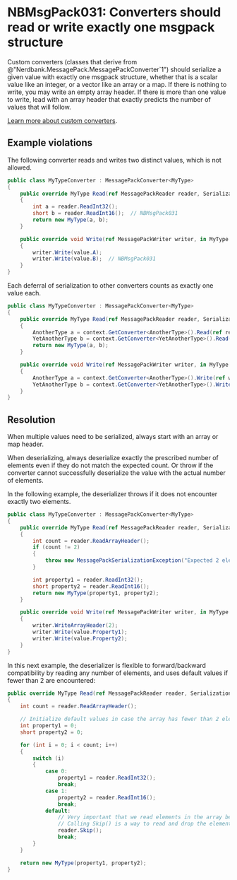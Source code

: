 # NBMsgPack031: Converters should read or write exactly one msgpack structure

Custom converters (classes that derive from @"Nerdbank.MessagePack.MessagePackConverter`1") should serialize a given value with exactly one msgpack structure, whether that is a scalar value like an integer, or a vector like an array or a map.
If there is nothing to write, you may write an empty array header.
If there is more than one value to write, lead with an array header that exactly predicts the number of values that will follow.

[Learn more about custom converters](../docs/custom-converters.md).

## Example violations

The following converter reads and writes two distinct values, which is not allowed.

```cs
public class MyTypeConverter : MessagePackConverter<MyType>
{
    public override MyType Read(ref MessagePackReader reader, SerializationContext context)
    {
        int a = reader.ReadInt32();
        short b = reader.ReadInt16();  // NBMsgPack031
        return new MyType(a, b);
    }

    public override void Write(ref MessagePackWriter writer, in MyType value, SerializationContext context)
    {
        writer.Write(value.A);
        writer.Write(value.B);  // NBMsgPack031
    }
}
```

Each deferral of serialization to other converters counts as exactly one value each.

```cs
public class MyTypeConverter : MessagePackConverter<MyType>
{
    public override MyType Read(ref MessagePackReader reader, SerializationContext context)
    {
        AnotherType a = context.GetConverter<AnotherType>().Read(ref reader, context);
        YetAnotherType b = context.GetConverter<YetAnotherType>().Read(ref reader, context);  // NBMsgPack031
        return new MyType(a, b);
    }

    public override void Write(ref MessagePackWriter writer, in MyType value, SerializationContext context)
    {
        AnotherType a = context.GetConverter<AnotherType>().Write(ref writer, ref value.A, context);
        YetAnotherType b = context.GetConverter<YetAnotherType>().Write(ref writer, ref value.B, context);  // NBMsgPack031
    }
}
```

## Resolution

When multiple values need to be serialized, always start with an array or map header.

When deserializing, always deserialize exactly the prescribed number of elements even if they do not match the expected count.
Or throw if the converter cannot successfully deserialize the value with the actual number of elements.

In the following example, the deserializer throws if it does not encounter exactly two elements.

```cs
public class MyTypeConverter : MessagePackConverter<MyType>
{
    public override MyType Read(ref MessagePackReader reader, SerializationContext context)
    {
        int count = reader.ReadArrayHeader();
        if (count != 2)
        {
            throw new MessagePackSerializationException("Expected 2 elements.");
        }

        int property1 = reader.ReadInt32();
        short property2 = reader.ReadInt16();
        return new MyType(property1, property2);
    }

    public override void Write(ref MessagePackWriter writer, in MyType value, SerializationContext context)
    {
        writer.WriteArrayHeader(2);
        writer.Write(value.Property1);
        writer.Write(value.Property2);
    }
}
```

In this next example, the deserializer is flexible to forward/backward compatibility by reading any number of elements, and uses default values if fewer than 2 are encountered:

```cs
public override MyType Read(ref MessagePackReader reader, SerializationContext context)
{
    int count = reader.ReadArrayHeader();

    // Initialize default values in case the array has fewer than 2 elements.
    int property1 = 0;
    short property2 = 0;

    for (int i = 0; i < count; i++)
    {
        switch (i)
        {
            case 0:
                property1 = reader.ReadInt32();
                break;
            case 1:
                property2 = reader.ReadInt16();
                break;
            default:
                // Very important that we read elements in the array belonging to this object even if we don't know what to do with them.
                // Calling Skip() is a way to read and drop the element without knowing what kind it is.
                reader.Skip();
                break;
        }
    }

    return new MyType(property1, property2);
}
```
